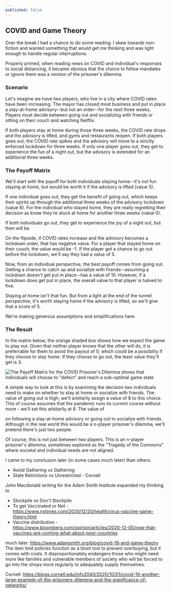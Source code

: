 ```yaml
---
published: false
---
```

## COVID and Game Theory

Over the break I had a chance to do some reading. I skew towards non-fiction and wanted something that would get me thinking and was light enough to handle regular interruptions. 

Properly primed, when reading news on COVID and individual's responses to social distancing, it became obvious that the choice to follow mandates or ignore them was a version of the prisoner's dilemma.

### Scenario
Let's imagine we have two players, who live in a city where COVID rates have been increasing. The mayor has closed most business and put in place a stay-at-home advisory--but not an order--for the next three weeks. Players must decide between going out and socializing with friends or sitting on their couch and watching Netflix.

If both players stay at home during those three weeks, the COVID rate drops and the advisory is lifted, and gyms and restaurants reopen. If both players goes out, the COVID rate spikes and the advisory will move to a strictly enforced lockdown for three weeks. If only one player goes out, they get to experience the fun of a night out, but the advisory is extended for an additional three weeks.

### The Payoff Matrix
We'll start with the payoff for both individuals staying home--it's not fun staying at home, but would be worth it if the advisory is lifted (value 5).

If one individual goes out, they get the benefit of going out, which keeps their spirits up through the additional three weeks of the advisory lockdown (value 8). For the individual who stayed home, they are really regretting their decision as know they're stuck at home for another three weeks (value 0).

If both individuals go out, they get to experience the joy of a night out, but then will be 

On the flipside, if COVID rates increase and the advisory becomes a lockdown order, that has negative value. For a player that stayed home on their couch, the value would be -1. If the player got a chance to go out before the lockdown, we'll say they had a value of 5. 

Now, from an individual perspective, the best payoff comes from going out. Getting a chance to catch up and socialize with friends--assuming a lockdown doesn't get put in place--has a value of 10. However, if a lockdown does get put in place, the overall value to that player is halved to five.

Staying at home isn't that fun. But from a light at the end of the tunnel perspective, it's worth staying home if the advisory is lifted, so we'll give that a score of 5.

We're making generous assumptions and simplifications here.

### The Result
In the matrix below, the orange shaded box shows how we expect the game to play out. Given that neither player knows that the other will do, it is preferrable for them to avoid the payout of 0, which could be a possiblity if they choose to stay home. If they choose to go out, the least value they'll get is 3.

![The Payoff Matrix for the COVID Prisoner's Dilemma shows that individuals will choose to "defect" and reach a sub-optimal game state](https://bhassets.b-cdn.net/04_covid_prisoners_dilemma/01-stay-at-home-prisoners-dilemma-matrix.png)

A simple way to look at this is by examining the decision two individuals need to make on whether to stay at home or socialize with friends. The value of going out is high; we'll arbitarily assign a value of 8 to this choice. This of course assumes that the pandemic runs its current course without more  - we'll set this arbitarily at 8. The value of 

on following a stay-at-home advisory or going out to socialize with friends. Although in the real world this would be a n-player prisoner's dilemma, we'll pretend there's just two people.



Of course, this is not just between two players. This is an n-player prisoner's dilemma, sometimes explored as the "Tragedy of the Commons" where societal and individual needs are not aligned.


I came to my conclusion later (in some cases much later) than others.
* Avoid Gathering vs Gathering
* State Retrictions vs Unrestricted - Cornell 

John Macdonald writing for the Adam Smith Institute expanded my thinking to 
* Stockpile vs Don't Stockpile
* To get Vaccinated or Not - https://www.nytimes.com/2020/12/20/health/virus-vaccine-game-theory.html
* Vaccine distribution - https://www.bloomberg.com/opinion/articles/2020-12-05/now-that-vaccines-are-coming-what-about-poor-countries


much later: https://www.adamsmith.org/blog/covid-19-and-game-theory
The item limit policies function as a blunt tool to prevent overbuying, but it comes with costs. It disproportionately endangers those who might need more like families and vulnerable members of society who will be forced to go into the shops more regularly to adequately supply themselves. 

Cornell: https://blogs.cornell.edu/info2040/2020/10/01/covid-19-another-large-example-of-the-prisoners-dilemma-and-the-significance-of-networks/